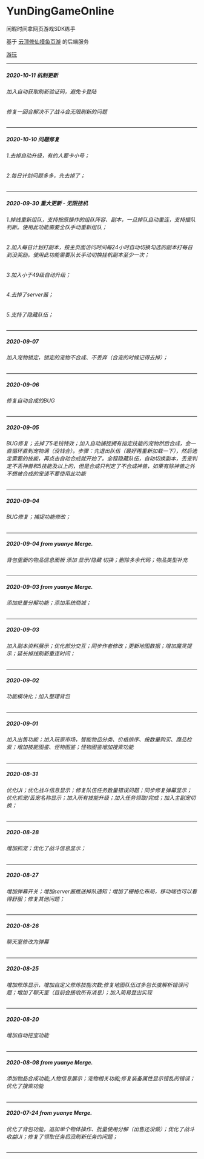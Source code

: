 # YunDingGameOnline
闲暇时间拿网页游戏SDK练手

基于 [云顶修仙摸鱼页游](http://yundingxx.com:8888/) 的后端服务

[游玩](http://yundingxx.kidsongs.top)

---

##### 2020-10-11 机制更新
###### 加入自动获取刷新验证码，避免卡登陆
###### 修复一回合解决不了战斗会无限刷新的问题
---
##### 2020-10-10 问题修复
###### 1.去掉自动升级，有的人要卡小号；
###### 2.每日计划问题多多，先去掉了；
---
##### 2020-09-30 重大更新 - 无限挂机
###### 1.掉线重新组队，支持按原操作的组队阵容、副本，一旦掉队自动重连，支持插队判断。使用此功能需要全队手动重新组队；
###### 2.加入每日计划打副本，按主页面访问时间每24小时自动切换勾选的副本打每日到没奖励。使用此功能需要队长手动切换挂机副本至少一次；
###### 3.加入小于49级自动升级；
###### 4.去掉了server酱；
###### 5.支持了隐藏队伍；
---
##### 2020-09-07
###### 加入宠物锁定，锁定的宠物不合成、不丢弃（合宠的时候记得去掉）；
---
##### 2020-09-06
###### 修复自动合成的BUG
---
##### 2020-09-05
###### BUG修复；去掉了5毛钱特效；加入自动捕捉拥有指定技能的宠物然后合成，会一直循环直到宠物满（没钱合）。步骤：先退出队伍（最好再重新加载一下），然后选定需要的技能，再点击自动合成就开始了。全程隐藏队伍，自动切换副本，丢宠判定不丢神兽和5技能及以上的，但是合成只判定了不合成神兽，如果有除神兽之外不想被合成的宠请不要使用此功能
---
##### 2020-09-04
###### BUG修复；捕捉功能修改；
---
##### 2020-09-04 from yuanye Merge.
###### 背包里面的物品信息面板 添加 显示/隐藏 切换；删除多余代码；物品类型补充
---
##### 2020-09-03 from yuanye Merge.
###### 添加批量分解功能；添加系统商城；
---
##### 2020-09-03
###### 加入副本资料展示；优化部分交互；同步作者修改；更新地图数据；增加魔灵提示；延长掉线刷新重连时间；
---
##### 2020-09-02
###### 功能模块化；加入整理背包
---
##### 2020-09-01
###### 加入出售功能；加入玩家市场，智能物品分类、价格排序、按数量购买、商品检索；增加技能图鉴、怪物图鉴；怪物图鉴增加搜索功能
---
##### 2020-08-31
###### 优化UI；优化战斗信息显示；修复队伍任务数量错误问题；同步修复弹幕显示；优化抓宠/丢宠名称显示；加入所有技能升级；加入任务领取/完成；加入主副宠切换；
---
##### 2020-08-28
###### 增加抓宠；优化了战斗信息显示；
---
##### 2020-08-27
###### 增加弹幕开关；增加server酱推送掉队通知；增加了栅格化布局，移动端也可以看得舒服；修复其他问题；
---
##### 2020-08-26
###### 聊天室修改为弹幕
---
##### 2020-08-25
###### 增加修炼显示，增加自定义修炼技能次数;修复地图队伍过多包长度解析错误问题；增加了聊天室（目前会接收所有消息）；加入简易登出实现
---
##### 2020-08-20
###### 增加自动挖宝功能
---
##### 2020-08-08 from yuanye Merge.
###### 添加物品合成功能;人物信息展示；宠物相关功能;修复装备属性显示错乱的错误；优化了搜索功能
---
##### 2020-07-24 from yuanye Merge.
###### 优化了背包功能，追加单个物体操作、批量使用分解（出售还没做）；优化了战斗收益UI；修复了领取任务后没刷新任务的问题；
---
